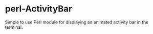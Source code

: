 # perl-ActivityBar
Simple to use Perl module for displaying an animated activity bar in the terminal.
